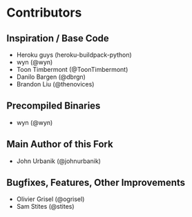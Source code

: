 Contributors
============

Inspiration / Base Code
-----------------------

- Heroku guys (heroku-buildpack-python)
- wyn (@wyn)
- Toon Timbermont (@ToonTimbermont)
- Danilo Bargen (@dbrgn)
- Brandon Liu (@thenovices)

Precompiled Binaries
--------------------

- wyn (@wyn)

Main Author of this Fork
------------------------

- John Urbanik (@johnurbanik)


Bugfixes, Features, Other Improvements
--------------------------------------

- Olivier Grisel (@ogrisel)
- Sam Stites (@stites)
